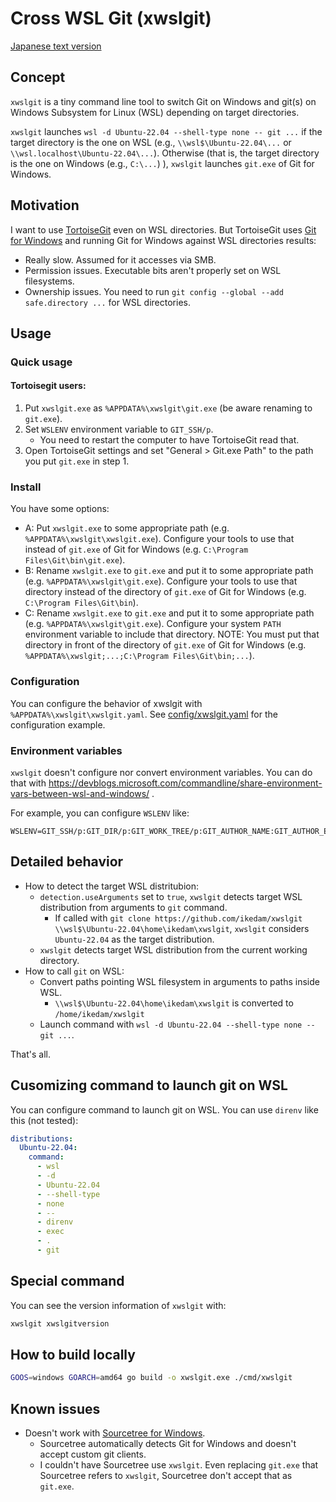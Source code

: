 Cross WSL Git (xwslgit)
=======================

[Japanese text version](README_ja.md)

Concept
-------

`xwslgit` is a tiny command line tool to switch Git on Windows and git(s) on Windows Subsystem for Linux (WSL) depending on target directories.

`xwslgit` launches `wsl -d Ubuntu-22.04 --shell-type none -- git ...` if the target directory is the one on WSL (e.g., `\\wsl$\Ubuntu-22.04\...` or `\\wsl.localhost\Ubuntu-22.04\...`).
Otherwise (that is, the target directory is the one on Windows (e.g., `C:\...`) ), `xwslgit` launches `git.exe` of Git for Windows.

Motivation
----------

I want to use [TortoiseGit](https://tortoisegit.org/) even on WSL directories. But TortoiseGit uses [Git for Windows](https://gitforwindows.org/) and running Git for Windows against WSL directories results:

* Really slow. Assumed for it accesses via SMB.
* Permission issues. Executable bits aren't properly set on WSL filesystems.
* Ownership issues. You need to run `git config --global --add safe.directory ...` for WSL directories.

Usage
-----

### Quick usage

#### Tortoisegit users:

1. Put `xwslgit.exe` as `%APPDATA%\xwslgit\git.exe` (be aware renaming to `git.exe`).
2. Set `WSLENV` environment variable to `GIT_SSH/p`.
    * You need to restart the computer to have TortoiseGit read that.
3. Open TortoiseGit settings and set "General > Git.exe Path" to the path you put `git.exe` in step 1.

### Install

You have some options:

* A: Put `xwslgit.exe` to some appropriate path (e.g. `%APPDATA%\xwslgit\xwslgit.exe`). Configure your tools to use that instead of `git.exe` of Git for Windows (e.g. `C:\Program Files\Git\bin\git.exe`).
* B: Rename `xwslgit.exe` to `git.exe` and put it to some appropriate path (e.g. `%APPDATA%\xwslgit\git.exe`). Configure your tools to use that directory instead of the directory of `git.exe` of Git for Windows (e.g. `C:\Program Files\Git\bin`).
* C: Rename `xwslgit.exe` to `git.exe` and put it to some appropriate path (e.g. `%APPDATA%\xwslgit\git.exe`). Configure your system `PATH` environment variable to include that directory. NOTE: You must put that directory in front of the directory of `git.exe` of Git for Windows (e.g. `%APPDATA%\xwslgit;...;C:\Program Files\Git\bin;...`).

### Configuration

You can configure the behavior of xwslgit with `%APPDATA%\xwslgit\xwslgit.yaml`.
See [config/xwslgit.yaml](config/xwslgit.yaml) for the configuration example.

### Environment variables

`xwslgit` doesn't configure nor convert environment variables.
You can do that with https://devblogs.microsoft.com/commandline/share-environment-vars-between-wsl-and-windows/ .

For example, you can configure `WSLENV` like:

```
WSLENV=GIT_SSH/p:GIT_DIR/p:GIT_WORK_TREE/p:GIT_AUTHOR_NAME:GIT_AUTHOR_EMAIL
```

Detailed behavior
-----------------

* How to detect the target WSL distritubion:
    * `detection.useArguments` set to `true`, `xwslgit` detects target WSL distribution from arguments to `git` command.
        * If called with `git clone https://github.com/ikedam/xwslgit \\wsl$\Ubuntu-22.04\home\ikedam\xwslgit`, `xwslgit` considers `Ubuntu-22.04` as the target distribution.
    * `xwslgit` detects target WSL distribution from the current working directory.
* How to call `git` on WSL:
    * Convert paths pointing WSL filesystem in arguments to paths inside WSL.
        * `\\wsl$\Ubuntu-22.04\home\ikedam\xwslgit` is converted to `/home/ikedam/xwslgit`
    * Launch command with `wsl -d Ubuntu-22.04 --shell-type none -- git ...`.

That's all.

Cusomizing command to launch git on WSL
---------------------------------------

You can configure command to launch git on WSL.
You can use `direnv` like this (not tested):

```yaml
distributions:
  Ubuntu-22.04:
    command:
      - wsl
      - -d
      - Ubuntu-22.04
      - --shell-type
      - none
      - --
      - direnv
      - exec
      - .
      - git
```

Special command
---------------

You can see the version information of `xwslgit` with:

```sh
xwslgit xwslgitversion
```

How to build locally
--------------------

```sh
GOOS=windows GOARCH=amd64 go build -o xwslgit.exe ./cmd/xwslgit
```

Known issues
------------

* Doesn't work with [Sourcetree for Windows](https://www.sourcetreeapp.com/).
    * Sourcetree automatically detects Git for Windows and doesn't accept custom git clients.
    * I couldn't have Sourcetree use `xwslgit`. Even replacing `git.exe` that Sourcetree refers to `xwslgit`, Sourcetree don't accept that as `git.exe`.
